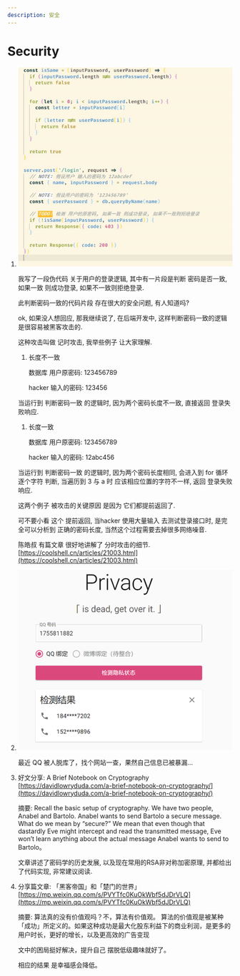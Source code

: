 ```yaml
---
description: 安全
---
```


# Security

1. ![image-20201122150524404](../.gitbook/assets/image-20201122150524404%20%282%29%20%282%29.png)

   我写了一段伪代码 关于用户的登录逻辑, 其中有一片段是判断 密码是否一致, 如果一致 则成功登录, 如果不一致则拒绝登录.

   此判断密码一致的代码片段 存在很大的安全问题, 有人知道吗?

   ok, 如果没人想回应, 那我继续说了, 在后端开发中, 这样判断密码一致的逻辑是很容易被黑客攻击的.

   这种攻击叫做 记时攻击, 我举些例子 让大家理解.

   1. 长度不一致

      数据库 用户原密码: 123456789

      hacker 输入的密码: 123456

   当运行到 判断密码一致 的逻辑时, 因为两个密码长度不一致, 直接返回 登录失败响应.

   1. 长度一致

      数据库 用户原密码: 123456789

      hacker 输入的密码: 12abc456

   当运行到 判断密码一致 的逻辑时, 因为两个密码长度相同, 会进入到 for 循环逐个字符 判断, 当遍历到 3 与 a 时 应该相应位置的字符不一样, 返回 登录失败响应.

   这两个例子 被攻击的关键原因 是因为 它们都提前返回了.

   可不要小看 这个 提前返回, 当hacker 使用大量输入 去测试登录接口时, 是完全可以分析到 正确的密码长度, 当然这个过程需要去掉很多网络噪音.

   陈皓叔 有篇文章 很好地讲解了 分时攻击的细节. [https://coolshell.cn/articles/21003.html](https://coolshell.cn/articles/21003.html)

2. ![image-20201201152236021](../.gitbook/assets/image-20201201152236021%20%282%29%20%282%29.png)

   最近 QQ 被人脱库了，找个网站一查，果然自己信息已被暴漏...

3. 好文分享: A Brief Notebook on Cryptography [https://davidlowryduda.com/a-brief-notebook-on-cryptography/](https://davidlowryduda.com/a-brief-notebook-on-cryptography/)

   摘要: Recall the basic setup of cryptography. We have two people, Anabel and Bartolo. Anabel wants to send Bartolo a secure message. What do we mean by “secure?” We mean that even though that dastardly Eve might intercept and read the transmitted message, Eve won’t learn anything about the actual message Anabel wants to send to Bartolo。

   文章讲述了密码学的历史发展, 以及现在常用的RSA非对称加密原理, 并都给出了代码实现, 非常建议阅读.

4. 分享篇文章: 「黑客帝国」和「楚门的世界」 [https://mp.weixin.qq.com/s/PVYTfc0KuOkWbf5dJDrVLQ](https://mp.weixin.qq.com/s/PVYTfc0KuOkWbf5dJDrVLQ)

   摘要: 算法真的没有价值观吗？不，算法有价值观。 算法的价值观是被某种「成功」所定义的。如果这种成功是最大化股东利益下的商业利润，是更多的用户时长，更好的增长，以及更高效的广告变现

   文中的困局挺好解决，提升自己 摆脱低级趣味就好了。

   相应的结果 是幸福感会降低。

